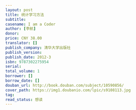 ```yaml
---
layout: post
title: 统计学习方法
subtitle: 
casename: I am a Coder
author: [李航]
donor: 
price: CNY 38.00
translator: []
publish_company: 清华大学出版社
publish_version: 
publish_date: 2012-3
isbn: 9787302275954
serial: 
total_volume: 1
borrower: []
borrow_date: []
douban_url: http://book.douban.com/subject/10590856/
cover_path: https://img1.doubanio.com/lpic/s9108113.jpg
tag: 
read_status: 想读
---
```

